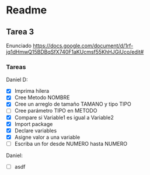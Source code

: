 # Readme

## Tarea 3

Enunciado
https://docs.google.com/document/d/1rf-jq1dHmwQ15BDBqSfX740F1aKUcmsf55KhHJGiUco/edit#

### Tareas

Daniel D:
- [x] Imprima hilera
- [x] Cree Metodo NOMBRE
- [x] Cree un arreglo de tamaño TAMANO y tipo TIPO
- [ ] Cree parámetro TIPO en METODO
- [x] Compare si Variable1 es igual a Variable2
- [x] Import package
- [x] Declare variables
- [x] Asigne valor a una variable
- [ ] Escriba un for desde NUMERO hasta NUMERO

Daniel:
- [ ] asdf
